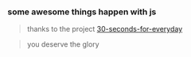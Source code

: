 ### some awesome things happen with js

> thanks to the project [30-seconds-for-everyday](https://github.com/pushmetop/30-seconds-for-everyday)

> you deserve the glory
